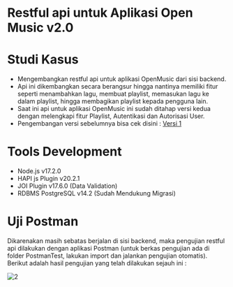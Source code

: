 # Restful api untuk Aplikasi Open Music v2.0

# Studi Kasus
- Mengembangkan restful api untuk aplikasi OpenMusic dari sisi backend.
- Api ini dikembangkan secara berangsur hingga nantinya memiliki fitur seperti menambahkan lagu, membuat playlist, memasukan lagu ke dalam playlist, hingga membagikan playlist kepada pengguna lain.
- Saat ini api untuk aplikasi OpenMusic ini sudah ditahap versi kedua dengan melengkapi fitur Playlist, Autentikasi dan Autorisasi User.
- Pengembangan versi sebelumnya bisa cek disini : [Versi 1](https://github.com/FiryanulRizky/api_javascript_openmusic_v1_backend)

# Tools Development
- Node.js v17.2.0
- HAPI js Plugin v20.2.1
- JOI Plugin v17.6.0 (Data Validation)
- RDBMS PostgreSQL v14.2 (Sudah Mendukung Migrasi)

# Uji Postman
Dikarenakan masih sebatas berjalan di sisi backend, maka pengujian restful api dilakukan dengan aplikasi Postman (untuk berkas pengujian ada di folder PostmanTest, lakukan import dan jalankan pengujian otomatis). Berikut adalah hasil pengujian yang telah dilakukan sejauh ini :

![2](https://user-images.githubusercontent.com/60762912/171091723-3bbc4f08-8ecb-4ae7-bcb1-1baff545b57c.PNG)
